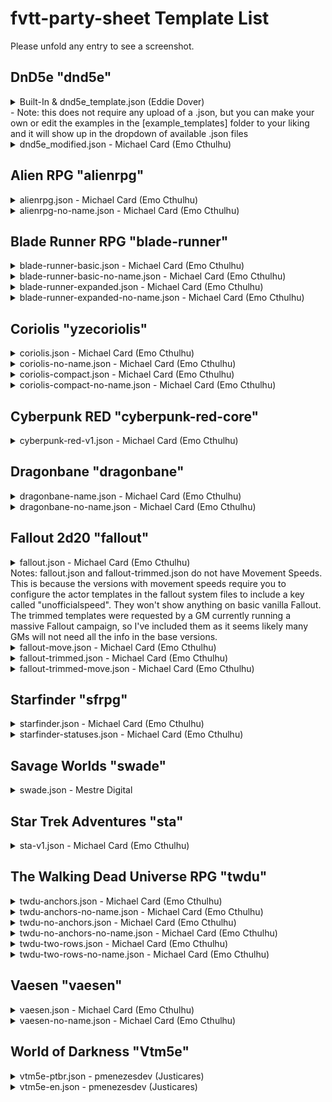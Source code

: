 # fvtt-party-sheet Template List

Please unfold any entry to see a screenshot.

## DnD5e "dnd5e"

<details>

  ![](./images/preview1.png)
  <summary>
  Built-In & dnd5e_template.json (Eddie Dover)
  <br/>
  - Note: this does not require any upload of a .json, but you can make your own or edit the examples in the [example_templates] folder to your liking and it will show up in the dropdown of available .json files
  </summary>
</details>

<details>

![](./example_templates/dnd5e/dnd5e_modified.jpg)

<summary>dnd5e_modified.json - Michael Card (Emo Cthulhu)</summary></details>

## Alien RPG "alienrpg"

<details>

![](./example_templates/alienrpg/alienrpg.jpg)

<summary>
alienrpg.json - Michael Card (Emo Cthulhu)</summary>
</details>

<details>

![](./example_templates/alienrpg/alienrpg-no-name.jpg)

<summary>
alienrpg-no-name.json - Michael Card (Emo Cthulhu)</summary>
</details>

## Blade Runner RPG "blade-runner"

<details>

![](./example_templates/blade-runner/blade-runner-basic.jpg)

<summary>blade-runner-basic.json - Michael Card (Emo Cthulhu)</summary></details>

<details>

![](./example_templates/blade-runner/blade-runner-basic-no-name.jpg)

<summary>blade-runner-basic-no-name.json - Michael Card (Emo Cthulhu)</summary></details>

<details>

![](./example_templates/blade-runner/blade-runner-expanded.jpg)

<summary>blade-runner-expanded.json - Michael Card (Emo Cthulhu)</summary></details>

<details>

![](./example_templates/blade-runner/blade-runner-expanded-no-name.jpg)

<summary>blade-runner-expanded-no-name.json - Michael Card (Emo Cthulhu)</summary></details>

## Coriolis "yzecoriolis"

<details>

![](./example_templates/coriolis/coriolis.jpg)

<summary>coriolis.json - Michael Card (Emo Cthulhu)</summary></details>

<details>

![](./example_templates/coriolis/coriolis-no-name.jpg)

<summary>coriolis-no-name.json - Michael Card (Emo Cthulhu)</summary></details>

<details>

![](./example_templates/coriolis/coriolis-compact.jpg)

<summary>coriolis-compact.json - Michael Card (Emo Cthulhu)</summary></details>

<details>

![](./example_templates/coriolis/coriolis-compact-no-name.jpg)

<summary>coriolis-compact-no-name.json - Michael Card (Emo Cthulhu)</summary></details>

## Cyberpunk RED "cyberpunk-red-core"

<details>

![](./example_templates/cyberpunk-RED/cyberpunk-RED-v1.jpg)

<summary>cyberpunk-red-v1.json - Michael Card (Emo Cthulhu)</summary></details>

## Dragonbane "dragonbane"

<details>

![](./example_templates/dragonbane/dragonbane-name.jpg)

<summary>dragonbane-name.json - Michael Card (Emo Cthulhu)</summary></details>

<details>

![](./example_templates/dragonbane/dragonbane-no-name.jpg)

<summary>dragonbane-no-name.json - Michael Card (Emo Cthulhu)</summary></details>

## Fallout 2d20 "fallout"

<details>

![](./example_templates/fallout/fallout.jpg)

<summary>fallout.json - Michael Card (Emo Cthulhu)</br>Notes: fallout.json and fallout-trimmed.json do not have Movement Speeds. This is because the versions with movement speeds require you to configure the actor templates in the fallout system files to include a key called "unofficialspeed". They won't show anything on basic vanilla Fallout. The trimmed templates were requested by a GM currently running a massive Fallout campaign, so I've included them as it seems likely many GMs will not need all the info in the base versions.</summary></details>

<details>

![](./example_templates/fallout/fallout-move.jpg)

<summary>fallout-move.json - Michael Card (Emo Cthulhu)</summary></details>

<details>

![](./example_templates/fallout/fallout-trimmed.jpg)

<summary>fallout-trimmed.json - Michael Card (Emo Cthulhu)</summary></details>

<details>

![](./example_templates/fallout/fallout-trimmed-move.jpg)

<summary>fallout-trimmed-move.json - Michael Card (Emo Cthulhu)</summary></details>

## Starfinder "sfrpg"

<details>

![](./example_templates/starfinder/starfinder.jpg)

<summary>starfinder.json - Michael Card (Emo Cthulhu)</summary></details>

<details>

![](./example_templates/starfinder/starfinder-statuses.jpg)

<summary>starfinder-statuses.json - Michael Card (Emo Cthulhu)</summary></details>

## Savage Worlds "swade"

<details>

![](./example_templates/swade/swade.jpg)

<summary>swade.json - Mestre Digital</summary></details>

## Star Trek Adventures "sta"

<details>

![](./example_templates/star-trek-adventures/sta-v1.jpg)

<summary>sta-v1.json - Michael Card (Emo Cthulhu)</summary></details>

## The Walking Dead Universe RPG "twdu"

<details>

![](./example_templates/thewalkingdead/twdu-anchors.jpg)

<summary>twdu-anchors.json - Michael Card (Emo Cthulhu)</summary></details>

<details>

![](./example_templates/thewalkingdead/twdu-anchors-no-name.jpg)

<summary>twdu-anchors-no-name.json - Michael Card (Emo Cthulhu)</summary></details>

<details>

![](./example_templates/thewalkingdead/twdu-no-anchors.jpg)

<summary>twdu-no-anchors.json - Michael Card (Emo Cthulhu)</summary></details>

<details>

![](./example_templates/thewalkingdead/twdu-no-anchors-no-name.jpg)

<summary>twdu-no-anchors-no-name.json - Michael Card (Emo Cthulhu)</summary></details>

<details>

![](./example_templates/thewalkingdead/twdu-two-rows.jpg)

<summary>twdu-two-rows.json - Michael Card (Emo Cthulhu)</summary></details>

<details>

![](./example_templates/thewalkingdead/twdu-two-rows-no-name.jpg)

<summary>twdu-two-rows-no-name.json - Michael Card (Emo Cthulhu)</summary></details>

## Vaesen "vaesen"

<details>

![](./example_templates/vaesen/vaesen.jpg)

<summary>vaesen.json - Michael Card (Emo Cthulhu)</summary></details>

<details>

![](./example_templates/vaesen/vaesen-no-name.jpg)

<summary>vaesen-no-name.json - Michael Card (Emo Cthulhu)</summary></details>

## World of Darkness "Vtm5e"


<details>

![](./example_templates/vtm5e/vtm5e-ptbr.jpg)

<summary>vtm5e-ptbr.json - pmenezesdev (Justicares)</summary></details>

<details>

![](./example_templates/vtm5e/vtm5e-en.jpg)

<summary>vtm5e-en.json - pmenezesdev (Justicares)</summary></details>
